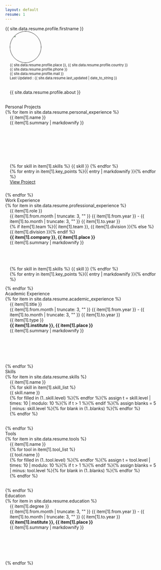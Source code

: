 ```yaml
---
layout: default
resume: 1
---
```


<div class="container">
    <div class="row">
        <div class="col-xs-12 col-sm-12 col-md-offset-1 col-md-10 col-lg-offset-2 col-lg-8">
            <div class="page">
                <article class="page-content">
                    <div class="row">
                        <div class="col-md-12">
                            <div class="row resume-section">
                                <div class="col-sm-2 col-xs-12 resume-header">
                                    <span>{{ site.data.resume.profile.firstname }}</span>
                                </div>
                                <div class="col-sm-10 col-xs-12 text-justify">
                                    <div class="col-sm-6 col-xs-12 text-center" style="font-size: 0.8em; padding: 0px 15px 30px 15px;">
                                        <div class="col-xs-12">
                                            <img src="{{ '/assets/img/' | append: site.data.resume.profile.image | prepend: site.baseurl }}" style="width: 100px; border: 1px solid; border-radius: 50%;" />
                                        </div>
                                        <div class="col-xs-12">
                                            <i class="fa fa-globe"></i> {{ site.data.resume.profile.place }}, {{ site.data.resume.profile.country }} <i class="fa fa-globe"></i>
                                        </div>
                                        <div class="col-xs-12">
                                            <i class="fa fa-phone"></i> {{ site.data.resume.profile.phone }} <i class="fa fa-flip-horizontal fa-phone"></i>
                                        </div>
                                        <div class="col-xs-12">
                                            <i class="fa fa-envelope-o"></i> {{ site.data.resume.profile.mail }} <i class="fa fa-envelope-o"></i>
                                        </div>
                                        <div class="col-xs-12">
                                            <i class="fa fa-calendar"></i> Last Updated : {{ site.data.resume.last_updated | date_to_string }} <i class="fa fa-calendar"></i>
                                        </div>
                                    </div>
                                    <div class="col-sm-6 col-xs-12"  style="padding: 0px 15px 30px 15px;">
                                        {{ site.data.resume.profile.about }}
                                    </div>
                                </div>
                            </div>
                        </div>
                    </div>
                    <div class="row">
                        <div class="col-md-12">
                            <div class="row resume-section">
                                <div class="col-sm-2 col-xs-12 resume-header">
                                    <span>Personal Projects</span>
                                </div>
                                <div class="col-sm-10 col-xs-12">
                                    {% for item in site.data.resume.personal_experience %}
                                    <div class="col-sm-6 col-xs-12 flip-container" style="padding: 0px 15px 30px 15px;" ontouchstart="this.classList.toggle('hover');" ontouchend="this.classList.toggle('hover');">
                                        <div class="flipper" style="height: 220px;">
                                            <div class="project-card front">
                                                <div class="col-xs-12 project-title">{{ item[1].name }}</div>
                                                <div class="col-xs-12 project-descr" style="height: 140px;">{{ item[1].summary | markdownify }}</div>
                                                <div class="col-xs-12 project-tags">
                                                {% for skill in item[1].skills %}
                                                    <span class="project-tag">{{ skill }}</span>
                                                {% endfor %}
                                                </div>
                                            </div>
                                            <div class="project-card back">
                                                <div class="col-xs-12 project-key-points">
                                                    {% for entry in item[1].key_points %}{{ entry | markdownify }}{% endfor %}
                                                </div>
                                                <div class="col-xs-12 text-center">
                                                    <a href="{{ item[1].url }}" class="btn btn-primary btn-sm">View Project</a>
                                                </div>
                                            </div>
                                        </div>
                                    </div>
                                    {% endfor %}
                                </div>
                            </div>
                        </div>
                    </div>
                    <div class="row">
                        <div class="col-md-12">
                            <div class="row resume-section">
                                <div class="col-sm-2 col-xs-12 resume-header">
                                    <span>Work Experience</span>
                                </div>
                                <div class="col-sm-10 col-xs-12">
                                    {% for item in site.data.resume.professional_experience %}
                                    <div class="col-sm-6 col-xs-12 flip-container" style="padding: 0px 15px 30px 15px;" ontouchstart="this.classList.toggle('hover');" ontouchend="this.classList.toggle('hover');">
                                        <div class="flipper" style="height: 220px;">
                                            <div class="project-card front">
                                                <div class="col-xs-12 project-title">{{ item[1].role }}</div>
                                                <div class="col-xs-12 project-duration">
                                                    {{ item[1].from.month | truncate: 3, "" }} {{ item[1].from.year }} - {{ item[1].to.month | truncate: 3, "" }} {{ item[1].to.year }}
                                                </div>
                                                <div class="col-xs-12 project-infoline">
                                                    {% if item[1].team %}{{ item[1].team }}, {{ item[1].division }}{% else %}{{ item[1].division }}{% endif %}
                                                </div>
                                                <div class="col-xs-12 project-infoline"><strong>{{ item[1].company }}, {{ item[1].place }}</strong></div>
                                                <div class="col-xs-12 project-descr" style="height: 85px;">{{ item[1].summary | markdownify }}</div>
                                                <div class="col-xs-12 project-tags">
                                                {% for skill in item[1].skills %}
                                                    <span class="project-tag">{{ skill }}</span>
                                                {% endfor %}
                                                </div>
                                            </div>
                                            <div class="project-card back">
                                                <div class="col-xs-12 project-key-points">
                                                    {% for entry in item[1].key_points %}{{ entry | markdownify }}{% endfor %}
                                                </div>
                                            </div>
                                        </div>
                                    </div>
                                    {% endfor %}
                                </div>
                            </div>
                        </div>
                    </div>
                    <div class="row">
                        <div class="col-md-12">
                            <div class="row resume-section">
                                <div class="col-sm-2 col-xs-12 resume-header">
                                    <span>Academic Experience</span>
                                </div>
                                <div class="col-sm-10 col-xs-12">
                                    {% for item in site.data.resume.academic_experience %}
                                    <div class="col-sm-6 col-xs-12" style="padding: 0px 15px 30px 15px;">
                                        <div class="project-card">
                                            <div class="col-xs-12 project-title">{{ item[1].title }}</div>
                                            <div class="col-xs-12 project-duration">
                                                {{ item[1].from.month | truncate: 3, "" }} {{ item[1].from.year }} - {{ item[1].to.month | truncate: 3, "" }} {{ item[1].to.year }}
                                            </div>
                                            <div class="col-xs-12 project-infoline">{{ item[1].type }}</div>
                                            <div class="col-xs-12 project-infoline"><strong>{{ item[1].institute }}, {{ item[1].place }}</strong></div>
                                            <div class="col-xs-12 project-descr" style="height: 85px;">{{ item[1].summary | markdownify }}</div>
                                        </div>
                                    </div>
                                    {% endfor %}
                                </div>
                            </div>
                        </div>
                    </div>
                    <div class="row">
                        <div class="col-md-12">
                            <div class="row resume-section">
                                <div class="col-sm-2 col-xs-12 resume-header">
                                    <span>Skills</span>
                                </div>
                                <div class="col-sm-10 col-xs-12">
                                    {% for item in site.data.resume.skills %}
                                    <div class="col-sm-6 col-xs-12" style="padding: 0px 15px 30px 15px;">
                                        <div class="project-card">
                                            <div class="col-xs-12 project-title">{{ item[1].name }}</i></div>
                                            <div class="col-xs-10 col-xs-offset-1">
                                                {% for skill in item[1].skill_list %}
                                                <div class="col-xs-6">{{ skill.name }}</div>
                                                <div class="col-xs-6">
                                                    {% for filled in (1..skill.level) %}<i class="fa fa-star"></i>{% endfor %}{% assign t = skill.level | times: 10 | modulo: 10 %}{% if t > 1 %}<i class="fa fa-star-half-o"></i>{% endif %}{% assign blanks = 5 | minus: skill.level %}{% for blank in (1..blanks) %}<i class="fa fa-star-o"></i>{% endfor %}
                                                </div>
                                            {% endfor %}
                                            </div>
                                        </div>
                                    </div>
                                    {% endfor %}
                                </div>
                            </div>
                        </div>
                    </div>
                    <div class="row">
                        <div class="col-md-12">
                            <div class="row resume-section">
                                <div class="col-sm-2 col-xs-12 resume-header">
                                    <span>Tools</span>
                                </div>
                                <div class="col-sm-10 col-xs-12">
                                    {% for item in site.data.resume.tools %}
                                    <div class="col-sm-6 col-xs-12" style="padding: 0px 15px 30px 15px;">
                                        <div class="project-card">
                                            <div class="col-xs-12 project-title">{{ item[1].name }}</i></div>
                                            <div class="col-xs-10 col-xs-offset-1">
                                                {% for tool in item[1].tool_list %}
                                                <div class="col-xs-6">{{ tool.name }}</div>
                                                <div class="col-xs-6">
                                                    {% for filled in (1..tool.level) %}<i class="fa fa-star"></i>{% endfor %}{% assign t = tool.level | times: 10 | modulo: 10 %}{% if t > 1 %}<i class="fa fa-star-half-o"></i>{% endif %}{% assign blanks = 5 | minus: tool.level %}{% for blank in (1..blanks) %}<i class="fa fa-star-o"></i>{% endfor %}
                                                </div>
                                            {% endfor %}
                                            </div>
                                        </div>
                                    </div>
                                    {% endfor %}
                                </div>
                            </div>
                        </div>
                    </div>
                    <div class="row">
                        <div class="col-md-12">
                            <div class="row resume-section">
                                <div class="col-sm-2 col-xs-12 resume-header">
                                    <span>Education</span>
                                </div>
                                <div class="col-sm-10 col-xs-12">
                                    {% for item in site.data.resume.education %}
                                    <div class="col-sm-6 col-xs-12" style="padding: 0px 15px 30px 15px;">
                                        <div class="project-card">
                                            <div class="col-xs-12 project-title">{{ item[1].degree }}</div>
                                            <div class="col-xs-12 project-duration">
                                                {{ item[1].from.month | truncate: 3, "" }} {{ item[1].from.year }} - {{ item[1].to.month | truncate: 3, "" }} {{ item[1].to.year }}
                                            </div>
                                            <div class="col-xs-12 project-infoline"><strong>{{ item[1].institute }}, {{ item[1].place }}</strong></div>
                                            <div class="col-xs-12 project-descr" style="height: 85px;">{{ item[1].summary | markdownify }}</div>
                                        </div>
                                    </div>
                                    {% endfor %}
                                </div>
                            </div>
                        </div>
                    </div>
                </article>
            </div>
        </div>
    </div>
</div>